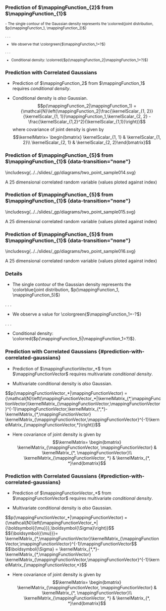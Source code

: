 ### Prediction of $\mappingFunction_{2}$ from $\mappingFunction_{1}$

<small>
-   The single contour of the Gaussian density represents the
    \colorred{joint distribution, $p(\mappingFunction_1, \mappingFunction_2)$}

. . .

-   We observe that \colorgreen{$\mappingFunction_1=?$}

. . .

-   Conditional density:
    \colorred{$p(\mappingFunction_2|\mappingFunction_1=?)$}
</small>
	
### Prediction with Correlated Gaussians

-   Prediction of $\mappingFunction_2$ from $\mappingFunction_1$ requires *conditional density*.

-   Conditional density is *also* Gaussian.
    $$p(\mappingFunction_2|\mappingFunction_1) = {\mathcal{N}\left(\mappingFunction_2|\frac{\kernelScalar_{1, 2}}{\kernelScalar_{1, 1}}\mappingFunction_1,\kernelScalar_{2, 2} - \frac{\kernelScalar_{1,2}^2}{\kernelScalar_{1,1}}\right)}$$
    where covariance of joint density is given by
    $$\kernelMatrix= \begin{bmatrix} \kernelScalar_{1, 1} & \kernelScalar_{1, 2}\\ \kernelScalar_{2, 1} & \kernelScalar_{2, 2}\end{bmatrix}$$

### Prediction of $\mappingFunction_{5}$ from $\mappingFunction_{1}$ {data-transition="none"}

\includesvg{../../slides/_gp/diagrams/two_point_sample014.svg}

A 25 dimensional correlated random variable (values ploted against index)

### Prediction of $\mappingFunction_{5}$ from $\mappingFunction_{1}$ {data-transition="none"}

\includesvg{../../slides/_gp/diagrams/two_point_sample015.svg}

A 25 dimensional correlated random variable (values ploted against index)

### Prediction of $\mappingFunction_{5}$ from $\mappingFunction_{1}$ {data-transition="none"}

\includesvg{../../slides/_gp/diagrams/two_point_sample016.svg}

A 25 dimensional correlated random variable (values ploted against index)

### Details

-   The single contour of the Gaussian density represents the
    \colorblue{joint distribution, $p(\mappingFunction_1, \mappingFunction_5)$}

. . .

-   We observe a value for \colorgreen{$\mappingFunction_1=-?$}

. . .
	
-   Conditional density: \colorred{$p(\mappingFunction_5|\mappingFunction_1=?)$}.

### Prediction with Correlated Gaussians {#prediction-with-correlated-gaussians}

-   Prediction of $\mappingFunctionVector_*$ from $\mappingFunctionVector$ requires
    multivariate *conditional density*.

-   Multivariate conditional density is *also* Gaussian. 

<large>
    $$p(\mappingFunctionVector_*|\mappingFunctionVector) = {\mathcal{N}\left(\mappingFunctionVector_*|\kernelMatrix_{*,\mappingFunctionVector}\kernelMatrix_{\mappingFunctionVector,\mappingFunctionVector}^{-1}\mappingFunctionVector,\kernelMatrix_{*,*}-\kernelMatrix_{*,\mappingFunctionVector} \kernelMatrix_{\mappingFunctionVector,\mappingFunctionVector}^{-1}\kernelMatrix_{\mappingFunctionVector,*}\right)}$$</large>

-   Here covariance of joint density is given by
    $$\kernelMatrix= \begin{bmatrix} \kernelMatrix_{\mappingFunctionVector, \mappingFunctionVector} & \kernelMatrix_{*, \mappingFunctionVector}\\ \kernelMatrix_{\mappingFunctionVector, *} & \kernelMatrix_{*, *}\end{bmatrix}$$

### Prediction with Correlated Gaussians {#prediction-with-correlated-gaussians}

-   Prediction of $\mappingFunctionVector_*$ from $\mappingFunctionVector$ requires
    multivariate *conditional density*.

-   Multivariate conditional density is *also* Gaussian. 

<large>
$$p(\mappingFunctionVector_*|\mappingFunctionVector) = {\mathcal{N}\left(\mappingFunctionVector_*|{\boldsymbol{{\mu}}},\boldsymbol{\Sigma}\right)}$$
    $${\boldsymbol{{\mu}}}= \kernelMatrix_{*,\mappingFunctionVector}\kernelMatrix_{\mappingFunctionVector,\mappingFunctionVector}^{-1}\mappingFunctionVector$$
    $$\boldsymbol{\Sigma} = \kernelMatrix_{*,*}-\kernelMatrix_{*,\mappingFunctionVector} \kernelMatrix_{\mappingFunctionVector,\mappingFunctionVector}^{-1}\kernelMatrix_{\mappingFunctionVector,*}$$</large>

-   Here covariance of joint density is given by
    $$\kernelMatrix= \begin{bmatrix} \kernelMatrix_{\mappingFunctionVector, \mappingFunctionVector} & \kernelMatrix_{*, \mappingFunctionVector}\\ \kernelMatrix_{\mappingFunctionVector, *} & \kernelMatrix_{*, *}\end{bmatrix}$$

<!--frame end-->

